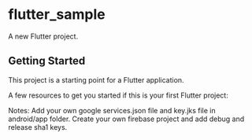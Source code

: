 # flutter_sample

A new Flutter project.

## Getting Started

This project is a starting point for a Flutter application.

A few resources to get you started if this is your first Flutter project:

Notes:
Add your own google services.json file and key.jks file in android/app folder.
Create your own firebase project and add debug and release sha1 keys.
